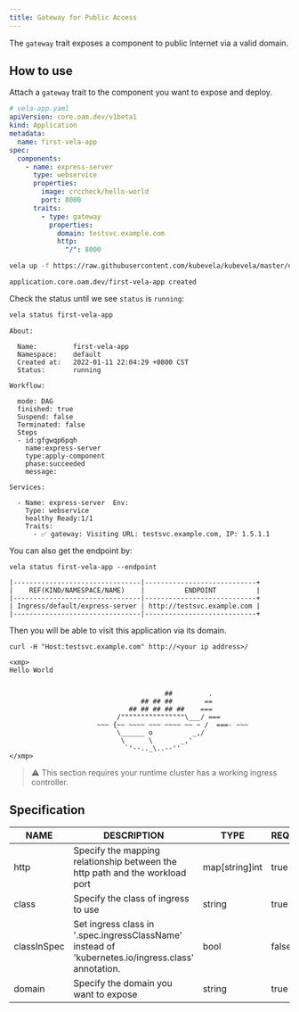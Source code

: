 ```yaml
---
title: Gateway for Public Access
---
```


The `gateway` trait exposes a component to public Internet via a valid domain.

## How to use

Attach a `gateway` trait to the component you want to expose and deploy.

```yaml
# vela-app.yaml
apiVersion: core.oam.dev/v1beta1
kind: Application
metadata:
  name: first-vela-app
spec:
  components:
    - name: express-server
      type: webservice
      properties:
        image: crccheck/hello-world
        port: 8000
      traits:
        - type: gateway
          properties:
            domain: testsvc.example.com
            http:
              "/": 8000
```

```bash
vela up -f https://raw.githubusercontent.com/kubevela/kubevela/master/docs/examples/vela-app.yaml
```
```console
application.core.oam.dev/first-vela-app created
```

Check the status until we see `status` is `running`:

```bash
vela status first-vela-app
```
```console
About:

  Name:      	first-vela-app
  Namespace: 	default
  Created at:	2022-01-11 22:04:29 +0800 CST
  Status:    	running

Workflow:

  mode: DAG
  finished: true
  Suspend: false
  Terminated: false
  Steps
  - id:gfgwqp6pqh
    name:express-server
    type:apply-component
    phase:succeeded
    message:

Services:

  - Name: express-server  Env:
    Type: webservice
    healthy Ready:1/1
    Traits:
      - ✅ gateway: Visiting URL: testsvc.example.com, IP: 1.5.1.1
```

You can also get the endpoint by:

```shell
vela status first-vela-app --endpoint
```
```
|--------------------------------|----------------------------+
|    REF(KIND/NAMESPACE/NAME)    |          ENDPOINT          |
|--------------------------------|----------------------------+
| Ingress/default/express-server | http://testsvc.example.com |
|--------------------------------|----------------------------+
```

Then you will be able to visit this application via its domain.

```
curl -H "Host:testsvc.example.com" http://<your ip address>/
```
```console
<xmp>
Hello World


                                       ##         .
                                 ## ## ##        ==
                              ## ## ## ## ##    ===
                           /""""""""""""""""\___/ ===
                      ~~~ {~~ ~~~~ ~~~ ~~~~ ~~ ~ /  ===- ~~~
                           \______ o          _,/
                            \      \       _,'
                             `'--.._\..--''
</xmp>
```

> ⚠️ This section requires your runtime cluster has a working ingress controller.


## Specification

| NAME        | DESCRIPTION                                                                                        | TYPE           | REQUIRED | DEFAULT |
| ----------- | -------------------------------------------------------------------------------------------------- | -------------- | -------- | ------- |
| http        | Specify the mapping relationship between the http path and the workload port                       | map[string]int | true     |         |
| class       | Specify the class of ingress to use                                                                | string         | true     | nginx   |
| classInSpec | Set ingress class in '.spec.ingressClassName' instead of 'kubernetes.io/ingress.class' annotation. | bool           | false    | false   |
| domain      | Specify the domain you want to expose                                                              | string         | true     |         |
